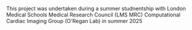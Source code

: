 This project was undertaken during a summer studnentship with London Medical Schools Medical Research Council (LMS MRC) Computational Cardiac Imaging Group (O'Regan Lab) in summer 2025

